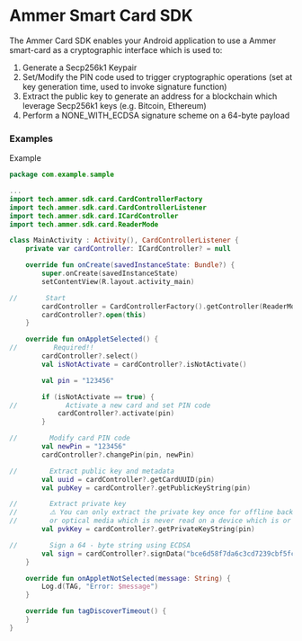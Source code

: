 # Ammer Smart Card SDK

The Ammer Card SDK enables your Android application to use a Ammer smart-card as a cryptographic interface which is used to:

1. Generate a Secp256k1 Keypair
2. Set/Modify the PIN code used to trigger cryptographic operations (set at key generation time, used to invoke signature function)
3. Extract the public key to generate an address for a blockchain which leverage Secp256k1 keys (e.g. Bitcoin, Ethereum)
4. Perform a NONE_WITH_ECDSA signature scheme on a 64-byte payload


### Examples

Example

```kotlin
package com.example.sample

...
import tech.ammer.sdk.card.CardControllerFactory
import tech.ammer.sdk.card.CardControllerListener
import tech.ammer.sdk.card.ICardController
import tech.ammer.sdk.card.ReaderMode

class MainActivity : Activity(), CardControllerListener {
    private var cardController: ICardController? = null

    override fun onCreate(savedInstanceState: Bundle?) {
        super.onCreate(savedInstanceState)
        setContentView(R.layout.activity_main)

//       Start
        cardController = CardControllerFactory().getController(ReaderMode.ANDROID_DEFAULT, this)
        cardController?.open(this)
    }

    override fun onAppletSelected() {
//         Required!!
        cardController?.select() 
        val isNotActivate = cardController?.isNotActivate()

        val pin = "123456"

        if (isNotActivate == true) {
//            Activate a new card and set PIN code
            cardController?.activate(pin)
        }

//        Modify card PIN code
        val newPin = "123456"
        cardController?.changePin(pin, newPin)

//        Extract public key and metadata
        val uuid = cardController?.getCardUUID(pin)
        val pubKey = cardController?.getPublicKeyString(pin)

//        Extract private key
//        ⚠️ You can only extract the private key once for offline backup such as a paper wallet, a USB stick,
//        or optical media which is never read on a device which is or will be connected to the internet ⚠️
        val pvkKey = cardController?.getPrivateKeyString(pin)

//        Sign a 64 - byte string using ECDSA
        val sign = cardController?.signData("bce6d58f7da6c3cd7239cbf5fcc0e323302ff072b20ecf59c501752c0e98906a", pin)
    }

    override fun onAppletNotSelected(message: String) {
        Log.d(TAG, "Error: $message")
    }

    override fun tagDiscoverTimeout() {
    }
}
```
